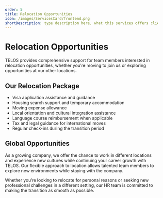 ```yaml
---
order: 5
title: Relocation Opportunities
icon: /images/ServicesCard/frontend.png
shortDescription: type description here, what this services offers cliend
---
```


# Relocation Opportunities

TELOS provides comprehensive support for team members interested in relocation opportunities, whether you're moving to join us or exploring opportunities at our other locations.

## Our Relocation Package

- Visa application assistance and guidance
- Housing search support and temporary accommodation
- Moving expense allowance
- Local orientation and cultural integration assistance
- Language course reimbursement when applicable
- Tax and legal guidance for international moves
- Regular check-ins during the transition period

## Global Opportunities

As a growing company, we offer the chance to work in different locations and experience new cultures while continuing your career growth with TELOS. Our flexible approach to location allows talented team members to explore new environments while staying with the company.

Whether you're looking to relocate for personal reasons or seeking new professional challenges in a different setting, our HR team is committed to making the transition as smooth as possible.
